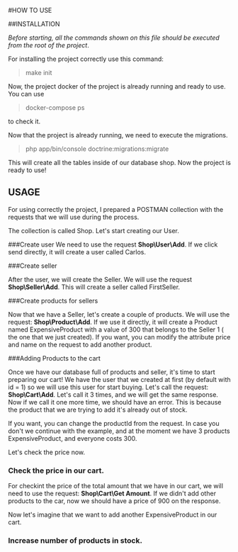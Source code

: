 #HOW TO USE

##INSTALLATION

*Before starting, all the commands shown on this file should be executed from the root of the project*. 

For installing the project correctly use this command: 

> make init

Now, the project docker of the project is already running and ready to use. You can use 
>docker-compose ps

to check it.

Now that the project is already running, we need to execute the migrations.

> php app/bin/console doctrine:migrations:migrate

This will create all the tables inside of our database shop. Now the project is ready to use!

## USAGE

For using correctly the project, I prepared a POSTMAN collection with the requests that we will use during the process.

The collection is called Shop. Let's start creating our User.

###Create user
We need to use the request **Shop\User\Add**. If we click send directly, it will create a user called Carlos.

###Create seller

After the user, we will create the Seller. We will use the request **Shop\Seller\Add**. This will create a seller called
FirstSeller. 

###Create products for sellers

Now that we have a Seller, let's create a couple of products. We will use the request: **Shop\Product\Add**. If we use
it directly, it will create a Product named ExpensiveProduct with a value of 300 that belongs to the Seller 1 ( the one
that we just created). If you want, you can modify the attribute price and name on the request to add another product.

###Adding Products to the cart

Once we have our database full of products and seller, it's time to start preparing our cart! We have the user that we 
created at first (by default with id = 1) so we will use this user for start buying. Let's call the request: 
**Shop\Cart\Add**. Let's call it 3 times, and we will get the same response. Now if we call it one more time, we should
have an error. This is because the product that we are trying to add it's already out of stock.

If you want, you can change the productId from the request. In case you don't we continue with the example, and at the 
moment we have 3 products ExpensiveProduct, and everyone costs 300.

Let's check the price now.

### Check the price in our cart.

For checkint the price of the total amount that we have in our cart, we will need to use the request: 
**Shop\Cart\Get Amount**. If we didn't add other products to the car, now we should have a price of 900 on the response.

Now let's imagine that we want to add another ExpensiveProduct in our cart.

### Increase number of products in stock.
